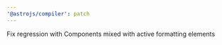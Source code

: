 ```yaml
---
'@astrojs/compiler': patch
---
```


Fix regression with Components mixed with active formatting elements
